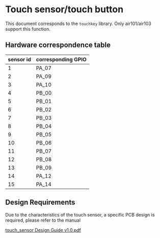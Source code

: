 # Touch sensor/touch button

This document corresponds to the `touchkey` library. Only air101/air103 support this function.

## Hardware correspondence table

| sensor id | corresponding GPIO  |
|---------|-------------|
|  1      | PA_07|
|  2      | PA_09|
|  3      | PA_10|
|  4      | PB_00|	
|  5      | PB_01|		
|  6      | PB_02|		
|  7      | PB_03|		
|  8      | PB_04|		
|  9      | PB_05|		
|  10      | PB_06|		
|  11      | PB_07|	
|  12      | PB_08|
|  13      | PB_09|
|  14      | PA_12|
|  15      | PA_14|

## Design Requirements

Due to the characteristics of the touch sensor, a specific PCB design is required, please refer to the manual

[touch_sensor Design Guide v1.0.pdf](https://www.winnermicro.com/upload/1/editor/1623815261396.pdf)

